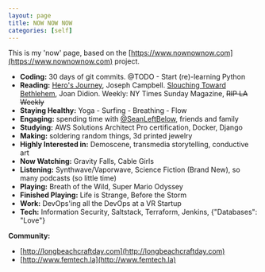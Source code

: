 ```yaml
---
layout: page
title: NOW NOW NOW
categories: [self]
---
```


This is my 'now' page, based on the [https://www.nownownow.com](https://www.nownownow.com) project.

- **Coding:** 30 days of git commits. @TODO - Start (re)-learning Python
- **Reading:** <u>Hero's Journey</u>, Joseph Campbell. <u>Slouching Toward Bethlehem</u>, Joan Didion. Weekly: NY Times Sunday Magazine, ~~RIP LA Weekly~~
- **Staying Healthy:** Yoga - Surfing -  Breathing - Flow  
- **Engaging:** spending time with [@SeanLeftBelow](https://www.twitter.com/seanleftbelow), friends and family
- **Studying:** AWS Solutions Architect Pro certification, Docker, Django
- **Making:**  soldering random things, 3d printed jewelry
- **Highly Interested in:** Demoscene, transmedia storytelling, conductive art
- **Now Watching:** Gravity Falls, Cable Girls
- **Listening:** Synthwave/Vaporwave, Science Fiction (Brand New), so many podcasts (so little time)
- **Playing:** Breath of the Wild, Super Mario Odyssey
- **Finished Playing:** Life is Strange, Before the Storm
- **Work:** DevOps'ing all the DevOps at a VR Startup
- **Tech:** Information Security, Saltstack, Terraform, Jenkins, {"Databases": "Love"}


**Community:**
- [http://longbeachcraftday.com](http://longbeachcraftday.com)
- [http://www.femtech.la](http://www.femtech.la)
